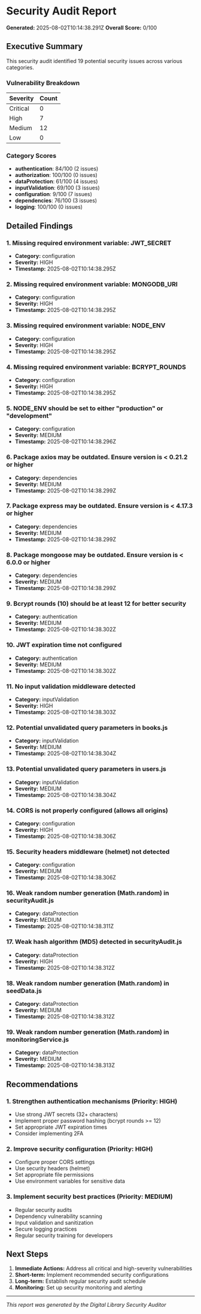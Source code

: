 # Security Audit Report

**Generated:** 2025-08-02T10:14:38.291Z
**Overall Score:** 0/100

## Executive Summary

This security audit identified 19 potential security issues across various categories.

### Vulnerability Breakdown

| Severity | Count |
|----------|-------|
| Critical | 0 |
| High | 7 |
| Medium | 12 |
| Low | 0 |

### Category Scores

- **authentication**: 84/100 (2 issues)
- **authorization**: 100/100 (0 issues)
- **dataProtection**: 61/100 (4 issues)
- **inputValidation**: 69/100 (3 issues)
- **configuration**: 9/100 (7 issues)
- **dependencies**: 76/100 (3 issues)
- **logging**: 100/100 (0 issues)

## Detailed Findings

### 1. Missing required environment variable: JWT_SECRET

- **Category:** configuration
- **Severity:** HIGH
- **Timestamp:** 2025-08-02T10:14:38.295Z

### 2. Missing required environment variable: MONGODB_URI

- **Category:** configuration
- **Severity:** HIGH
- **Timestamp:** 2025-08-02T10:14:38.295Z

### 3. Missing required environment variable: NODE_ENV

- **Category:** configuration
- **Severity:** HIGH
- **Timestamp:** 2025-08-02T10:14:38.295Z

### 4. Missing required environment variable: BCRYPT_ROUNDS

- **Category:** configuration
- **Severity:** HIGH
- **Timestamp:** 2025-08-02T10:14:38.295Z

### 5. NODE_ENV should be set to either "production" or "development"

- **Category:** configuration
- **Severity:** MEDIUM
- **Timestamp:** 2025-08-02T10:14:38.296Z

### 6. Package axios may be outdated. Ensure version is < 0.21.2 or higher

- **Category:** dependencies
- **Severity:** MEDIUM
- **Timestamp:** 2025-08-02T10:14:38.299Z

### 7. Package express may be outdated. Ensure version is < 4.17.3 or higher

- **Category:** dependencies
- **Severity:** MEDIUM
- **Timestamp:** 2025-08-02T10:14:38.299Z

### 8. Package mongoose may be outdated. Ensure version is < 6.0.0 or higher

- **Category:** dependencies
- **Severity:** MEDIUM
- **Timestamp:** 2025-08-02T10:14:38.299Z

### 9. Bcrypt rounds (10) should be at least 12 for better security

- **Category:** authentication
- **Severity:** MEDIUM
- **Timestamp:** 2025-08-02T10:14:38.302Z

### 10. JWT expiration time not configured

- **Category:** authentication
- **Severity:** MEDIUM
- **Timestamp:** 2025-08-02T10:14:38.302Z

### 11. No input validation middleware detected

- **Category:** inputValidation
- **Severity:** HIGH
- **Timestamp:** 2025-08-02T10:14:38.303Z

### 12. Potential unvalidated query parameters in books.js

- **Category:** inputValidation
- **Severity:** MEDIUM
- **Timestamp:** 2025-08-02T10:14:38.304Z

### 13. Potential unvalidated query parameters in users.js

- **Category:** inputValidation
- **Severity:** MEDIUM
- **Timestamp:** 2025-08-02T10:14:38.304Z

### 14. CORS is not properly configured (allows all origins)

- **Category:** configuration
- **Severity:** HIGH
- **Timestamp:** 2025-08-02T10:14:38.306Z

### 15. Security headers middleware (helmet) not detected

- **Category:** configuration
- **Severity:** MEDIUM
- **Timestamp:** 2025-08-02T10:14:38.306Z

### 16. Weak random number generation (Math.random) in securityAudit.js

- **Category:** dataProtection
- **Severity:** MEDIUM
- **Timestamp:** 2025-08-02T10:14:38.311Z

### 17. Weak hash algorithm (MD5) detected in securityAudit.js

- **Category:** dataProtection
- **Severity:** HIGH
- **Timestamp:** 2025-08-02T10:14:38.312Z

### 18. Weak random number generation (Math.random) in seedData.js

- **Category:** dataProtection
- **Severity:** MEDIUM
- **Timestamp:** 2025-08-02T10:14:38.312Z

### 19. Weak random number generation (Math.random) in monitoringService.js

- **Category:** dataProtection
- **Severity:** MEDIUM
- **Timestamp:** 2025-08-02T10:14:38.313Z


## Recommendations

### 1. Strengthen authentication mechanisms (Priority: HIGH)

- Use strong JWT secrets (32+ characters)
- Implement proper password hashing (bcrypt rounds >= 12)
- Set appropriate JWT expiration times
- Consider implementing 2FA

### 2. Improve security configuration (Priority: HIGH)

- Configure proper CORS settings
- Use security headers (helmet)
- Set appropriate file permissions
- Use environment variables for sensitive data

### 3. Implement security best practices (Priority: MEDIUM)

- Regular security audits
- Dependency vulnerability scanning
- Input validation and sanitization
- Secure logging practices
- Regular security training for developers


## Next Steps

1. **Immediate Actions:** Address all critical and high-severity vulnerabilities
2. **Short-term:** Implement recommended security configurations
3. **Long-term:** Establish regular security audit schedule
4. **Monitoring:** Set up security monitoring and alerting

---

*This report was generated by the Digital Library Security Auditor*
